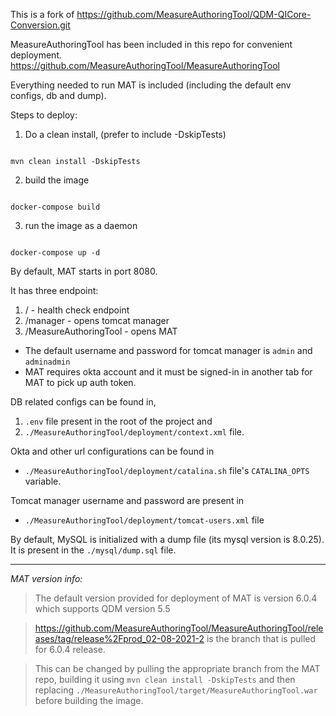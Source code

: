 This is a fork of https://github.com/MeasureAuthoringTool/QDM-QICore-Conversion.git

MeasureAuthoringTool has been included in this repo for convenient deployment. https://github.com/MeasureAuthoringTool/MeasureAuthoringTool

Everything needed to run MAT is included (including the default env configs, db and dump).



Steps to deploy:

1. Do a clean install, (prefer to include -DskipTests)

```shell

mvn clean install -DskipTests

```

2. build the image
   
```shell

docker-compose build

```

3. run the image as a daemon

```shell

docker-compose up -d

```

By default, MAT starts in port 8080.

It has three endpoint:

1. / - health check endpoint
2. /manager - opens tomcat manager
3. /MeasureAuthoringTool - opens MAT

* The default username and password for tomcat manager is `admin` and `adminadmin`
* MAT requires okta account and it must be signed-in in another tab for MAT to pick up auth token.

DB related configs can be found in,

1. `.env` file present in the root of the project and
2. `./MeasureAuthoringTool/deployment/context.xml` file.

Okta and other url configurations can be found in

* `./MeasureAuthoringTool/deployment/catalina.sh` file's `CATALINA_OPTS` variable.

Tomcat manager username and password are present in

* `./MeasureAuthoringTool/deployment/tomcat-users.xml` file

By default, MySQL is initialized with a dump file (its mysql version is 8.0.25). It is present in the `./mysql/dump.sql` file.

<hr>

*MAT version info:*

>The default version provided for deployment of MAT is version 6.0.4 which supports QDM version 5.5

> https://github.com/MeasureAuthoringTool/MeasureAuthoringTool/releases/tag/release%2Fprod_02-08-2021-2 is the branch that is pulled for 6.0.4 release.

> This can be changed by pulling the appropriate branch from the MAT repo, building it using `mvn clean install -DskipTests` and then replacing `./MeasureAuthoringTool/target/MeasureAuthoringTool.war` before building the image.